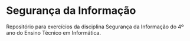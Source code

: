 # Segurança da Informação
Repositório para exercícios da disciplina Segurança da Informação do 4º ano do Ensino Técnico em Informática.
